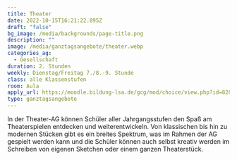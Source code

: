 ```yaml
---
title: Theater
date: 2022-10-15T16:21:22.895Z
draft: "false"
bg_image: /media/backgrounds/page-title.png
description: ""
image: /media/ganztagsangebote/theater.webp
categories_ag:
  - Gesellschaft
duration: 2. Stunden
weekly: Dienstag/Freitag 7./8.-9. Stunde
class: alle Klassenstufen
room: Aula
apply_url: https://moodle.bildung-lsa.de/gcg/mod/choice/view.php?id=828
type: ganztagsangebote
---
```

In der Theater-AG können Schüler aller Jahrgangsstufen den Spaß am Theaterspielen entdecken und weiterentwickeln. Von klassischen bis hin zu modernen Stücken gibt es ein breites Spektrum, was im Rahmen der AG gespielt werden kann und die Schüler können auch selbst kreativ werden im Schreiben von eigenen Sketchen oder einem ganzen Theaterstück.
